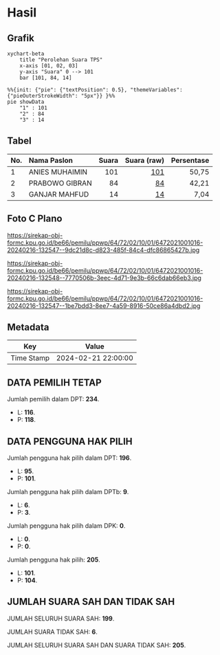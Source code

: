 # Hasil

## Grafik

```mermaid
xychart-beta
    title "Perolehan Suara TPS"
    x-axis [01, 02, 03]
    y-axis "Suara" 0 --> 101
    bar [101, 84, 14]
```

```mermaid
%%{init: {"pie": {"textPosition": 0.5}, "themeVariables": {"pieOuterStrokeWidth": "5px"}} }%%
pie showData
    "1" : 101
    "2" : 84
    "3" : 14
```

## Tabel

| No. | Nama Paslon    | Suara | Suara (raw) | Persentase |
|:--- |:-------------- | -----:| -----------:| ----------:|
| 1   | ANIES MUHAIMIN | 101   | [101][p-1]  | 50,75      |
| 2   | PRABOWO GIBRAN | 84    | [84][p-2]   | 42,21      |
| 3   | GANJAR MAHFUD  | 14    | [14][p-3]   | 7,04       |


[p-1]: https://github.com/gigit-pemilu/pemilu-2024-64-kalimantan-timur/blob/main/pilpres/hitung-suara/sub/64-kalimantan-timur/sub/72-kota-samarinda/sub/02-samarinda-seberang/sub/1001-sungai-keledang/sub/016-tps/sub/paslon-1.txt
[p-2]: https://github.com/gigit-pemilu/pemilu-2024-64-kalimantan-timur/blob/main/pilpres/hitung-suara/sub/64-kalimantan-timur/sub/72-kota-samarinda/sub/02-samarinda-seberang/sub/1001-sungai-keledang/sub/016-tps/sub/paslon-2.txt
[p-3]: https://github.com/gigit-pemilu/pemilu-2024-64-kalimantan-timur/blob/main/pilpres/hitung-suara/sub/64-kalimantan-timur/sub/72-kota-samarinda/sub/02-samarinda-seberang/sub/1001-sungai-keledang/sub/016-tps/sub/paslon-3.txt

## Foto C Plano

https://sirekap-obj-formc.kpu.go.id/be66/pemilu/ppwp/64/72/02/10/01/6472021001016-20240216-132547--9dc21d8c-d823-485f-84c4-dfc86865427b.jpg

https://sirekap-obj-formc.kpu.go.id/be66/pemilu/ppwp/64/72/02/10/01/6472021001016-20240216-132548--7770506b-3eec-4d71-9e3b-66c6dab66eb3.jpg

https://sirekap-obj-formc.kpu.go.id/be66/pemilu/ppwp/64/72/02/10/01/6472021001016-20240216-132547--1be7bdd3-8ee7-4a59-8916-50ce86a4dbd2.jpg


## Metadata

| Key        | Value               |
| ---------- | ------------------- |
| Time Stamp | 2024-02-21 22:00:00 |


## DATA PEMILIH TETAP

Jumlah pemilih dalam DPT: **234**.
 * L: **116**.
 * P: **118**.

## DATA PENGGUNA HAK PILIH

Jumlah pengguna hak pilih dalam DPT: **196**.
 * L: **95**.
 * P: **101**.

Jumlah pengguna hak pilih dalam DPTb: **9**.
 * L: **6**.
 * P: **3**.

Jumlah pengguna hak pilih dalam DPK: **0**.
 * L: **0**.
 * P: **0**.

Jumlah pengguna hak pilih: **205**.
 * L: **101**.
 * P: **104**.

## JUMLAH SUARA SAH DAN TIDAK SAH

JUMLAH SELURUH SUARA SAH: **199**.

JUMLAH SUARA TIDAK SAH: **6**.

JUMLAH SELURUH SUARA SAH DAN SUARA TIDAK SAH: **205**.


